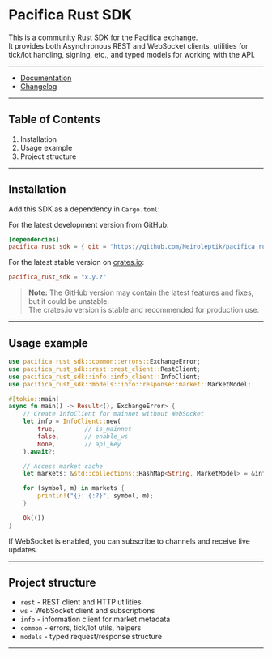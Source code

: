 # Pacifica Rust SDK

This is a community Rust SDK for the Pacifica exchange.\
It provides both Asynchronous REST and WebSocket clients, utilities for tick/lot handling, signing, etc., and typed models for working with the API.

***

* [Documentation](SUMMARY.md)
* [Changelog](CHANGELOG.md)

***

## Table of Contents

1. Installation
2. Usage example
3. Project structure

***

## Installation

Add this SDK as a dependency in `Cargo.toml`:

For the latest development version from GitHub:
```toml
[dependencies]
pacifica_rust_sdk = { git = "https://github.com/Neiroleptik/pacifica_rust_sdk.git", branch = "main" }
```

For the latest stable version on [crates.io](https://crates.io/crates/pacifica_rust_sdk):
```toml
pacifica_rust_sdk = "x.y.z" 
```
> **Note:** The GitHub version may contain the latest features and fixes, but it could be unstable.  
> The crates.io version is stable and recommended for production use.

***

## Usage example

```rust
use pacifica_rust_sdk::common::errors::ExchangeError;
use pacifica_rust_sdk::rest::rest_client::RestClient;
use pacifica_rust_sdk::info::info_client::InfoClient;
use pacifica_rust_sdk::models::info::response::market::MarketModel;

#[tokio::main]
async fn main() -> Result<(), ExchangeError> {
    // Create InfoClient for mainnet without WebSocket
    let info = InfoClient::new(
        true,        // is_mainnet
        false,       // enable_ws
        None,        // api_key
    ).await?;

    // Access market cache
    let markets: &std::collections::HashMap<String, MarketModel> = &info.market_cache;

    for (symbol, m) in markets {
        println!("{}: {:?}", symbol, m);
    }

    Ok(())
}
```

If WebSocket is enabled, you can subscribe to channels and receive live updates.

***

## Project structure

* `rest` - REST client and HTTP utilities
* `ws` - WebSocket client and subscriptions
* `info` - information client for market metadata
* `common` - errors, tick/lot utils, helpers
* `models` - typed request/response structure

***
